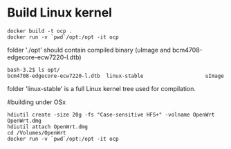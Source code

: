 # Build Linux kernel
```
docker build -t ocp .
docker run -v `pwd`/opt:/opt -it ocp
```

folder './opt' should contain compiled binary (uImage and bcm4708-edgecore-ecw7220-l.dtb)
```
bash-3.2$ ls opt/
bcm4708-edgecore-ecw7220-l.dtb  linux-stable                    uImage
```

folder 'linux-stable' is a full Linux kernel tree used for compilation.

#building under OSx
```
hdiutil create -size 20g -fs "Case-sensitive HFS+" -volname OpenWrt OpenWrt.dmg
hdiutil attach OpenWrt.dmg
cd /Volumes/OpenWrt
docker run -v `pwd`/opt:/opt -it ocp
```
